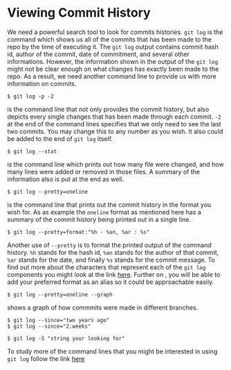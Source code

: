 # Viewing Commit History
We need a powerful search tool to look for commits histories. `git log` is the command which shows us all of the commits that has been made to the repo by the time of executing it. The `git log` output contains commit hash id, author of the commit, date of commitment, and several other informations. However, the information shown in the output of the `git log` might not be clear enough on what changes has exactly been made to the repo. As a result, we need another command line to provide us with more information on commits. 
```
$ git log -p -2
```
is the command line that not only provides the commit history, but also depicts every single changes that has been made through each commit. `-2` at the end of the command lines specifies that we only need to see the last two commits. You may change this to any number as you wish. It also could be added to the end of `git log` itself.
```
$ git log --stat
```
is the command line which prints out how many file were changed, and how many lines were added or removed in those files. A summary of the information also is put at the end as well.
```
$ git log --pretty=oneline
```
is the command line that prints out the commit history in the format you wish for. As as example the `oneline` format as mentioned here has a summary of the commit history being printed out in a single line.
```
$ git log --pretty=format:"%h - %an, %ar : %s"
```
Another use of `--pretty` is to format the printed output of the command history. `%h` stands for the hash id, `%an` stands for the author of that commit, `%ar` stands for the date, and finally `%s` stands for the commit message. To find out more about the characters that represent each of the `git log` components you might look at the link [here](https://git-scm.com/book/en/v2/ch00/pretty_format). Further on , you will be able to add your preferred format as an alias so it could be approachable easily.
```
$ git log --pretty=oneline --graph
```
shows a graph of how commmits were made in different branches.
```
$ git log --since="two years ago"
$ git log --since="2.weeks"
```
```
$ git log -S "string your looking for"
```
To study more of the command lines that you might be interested in using `git log` follow the link [here](https://git-scm.com/book/en/v2/ch00/limit_options)
